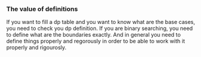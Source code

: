 ### The value of definitions
If you want to fill a dp table and you want to know what are the base cases, you need to check you dp definition.
If you are binary searching, you need to define what are the boundaries exactly. And in general you need to define things properly
and regorously in order to be able to work with it properly and rigourosly.
